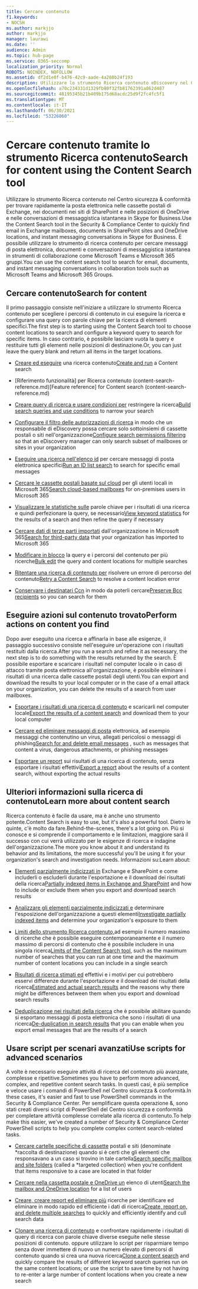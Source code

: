 ```yaml
---
title: Cercare contenuto
f1.keywords:
- NOCSH
ms.author: markjjo
author: markjjo
manager: laurawi
ms.date: ''
audience: Admin
ms.topic: hub-page
ms.service: O365-seccomp
localization_priority: Normal
ROBOTS: NOINDEX, NOFOLLOW
ms.assetid: df2d1e0f-b476-42c9-aade-4a260b24f193
description: Utilizzare lo strumento Ricerca contenuto eDiscovery nel Centro sicurezza & conformità per trovare rapidamente la posta elettronica nelle cassette postali di Exchange, nei documenti nei siti di SharePoint e nelle posizioni di OneDrive e nelle conversazioni di messaggistica istantanea in Skype for Business.
ms.openlocfilehash: a70c234331d1329fb80f32fb81762391a862d487
ms.sourcegitcommit: 48195345b21b409b175d68acdc25d9f2fc4fc5f1
ms.translationtype: MT
ms.contentlocale: it-IT
ms.lasthandoff: 06/30/2021
ms.locfileid: "53226060"
---
```

# <a name="search-for-content-using-the-content-search-tool"></a><span data-ttu-id="7154d-103">Cercare contenuto tramite lo strumento Ricerca contenuto</span><span class="sxs-lookup"><span data-stu-id="7154d-103">Search for content using the Content Search tool</span></span>

<span data-ttu-id="7154d-104">Utilizzare lo strumento Ricerca contenuto nel Centro sicurezza & conformità per trovare rapidamente la posta elettronica nelle cassette postali di Exchange, nei documenti nei siti di SharePoint e nelle posizioni di OneDrive e nelle conversazioni di messaggistica istantanea in Skype for Business.</span><span class="sxs-lookup"><span data-stu-id="7154d-104">Use the Content Search tool in the Security & Compliance Center to quickly find email in Exchange mailboxes, documents in SharePoint sites and OneDrive locations, and instant messaging conversations in Skype for Business.</span></span> <span data-ttu-id="7154d-105">È possibile utilizzare lo strumento di ricerca contenuto per cercare messaggi di posta elettronica, documenti e conversazioni di messaggistica istantanea in strumenti di collaborazione come Microsoft Teams e Microsoft 365 gruppi.</span><span class="sxs-lookup"><span data-stu-id="7154d-105">You can use the content search tool to search for email, documents, and instant messaging conversations in collaboration tools such as Microsoft Teams and Microsoft 365 Groups.</span></span>

## <a name="search-for-content"></a><span data-ttu-id="7154d-106">Cercare contenuto</span><span class="sxs-lookup"><span data-stu-id="7154d-106">Search for content</span></span>

<span data-ttu-id="7154d-107">Il primo passaggio consiste nell'iniziare a utilizzare lo strumento Ricerca contenuto per scegliere i percorsi di contenuto in cui eseguire la ricerca e configurare una query con parole chiave per la ricerca di elementi specifici.</span><span class="sxs-lookup"><span data-stu-id="7154d-107">The first step is to starting using the Content Search tool to choose content locations to search and configure a keyword query to search for specific items.</span></span> <span data-ttu-id="7154d-108">In caso contrario, è possibile lasciare vuota la query e restituire tutti gli elementi nelle posizioni di destinazione.</span><span class="sxs-lookup"><span data-stu-id="7154d-108">Or, you can just leave the query blank and return all items in the target locations.</span></span>

- <span data-ttu-id="7154d-109">[Creare ed eseguire](content-search.md) una ricerca contenuto</span><span class="sxs-lookup"><span data-stu-id="7154d-109">[Create and run](content-search.md) a Content search</span></span>

- <span data-ttu-id="7154d-110">[Riferimento funzionalità] per Ricerca contenuto (content-search-reference.md)</span><span class="sxs-lookup"><span data-stu-id="7154d-110">[Feature reference] for Content search (content-search-reference.md)</span></span>

- <span data-ttu-id="7154d-111">[Creare query di ricerca e usare condizioni per](keyword-queries-and-search-conditions.md) restringere la ricerca</span><span class="sxs-lookup"><span data-stu-id="7154d-111">[Build search queries and use conditions](keyword-queries-and-search-conditions.md) to narrow your search</span></span>

- <span data-ttu-id="7154d-112">[Configurare il filtro delle autorizzazioni di ricerca](permissions-filtering-for-content-search.md) in modo che un responsabile di eDiscovery possa cercare solo sottoinsiemi di cassette postali o siti nell'organizzazione</span><span class="sxs-lookup"><span data-stu-id="7154d-112">[Configure search permissions filtering](permissions-filtering-for-content-search.md) so that an eDiscovery manager can only search subset of mailboxes or sites in your organization</span></span>

- <span data-ttu-id="7154d-113">[Eseguire una ricerca nell'elenco id](csv-file-for-an-id-list-content-search.md) per cercare messaggi di posta elettronica specifici</span><span class="sxs-lookup"><span data-stu-id="7154d-113">[Run an ID list search](csv-file-for-an-id-list-content-search.md) to search for specific email messages</span></span>

- <span data-ttu-id="7154d-114">[Cercare le cassette postali basate sul cloud](search-cloud-based-mailboxes-for-on-premises-users.md) per gli utenti locali in Microsoft 365</span><span class="sxs-lookup"><span data-stu-id="7154d-114">[Search cloud-based mailboxes](search-cloud-based-mailboxes-for-on-premises-users.md) for on-premises users in Microsoft 365</span></span>

- <span data-ttu-id="7154d-115">[Visualizzare le statistiche sulle](view-keyword-statistics-for-content-search.md) parole chiave per i risultati di una ricerca e quindi perfezionare la query, se necessario</span><span class="sxs-lookup"><span data-stu-id="7154d-115">[View keyword statistics](view-keyword-statistics-for-content-search.md) for the results of a search and then refine the query if necessary</span></span>

- <span data-ttu-id="7154d-116">[Cercare dati di terze parti importati](use-content-search-to-search-third-party-data-that-was-imported.md) dall'organizzazione in Microsoft 365</span><span class="sxs-lookup"><span data-stu-id="7154d-116">[Search for third-party data](use-content-search-to-search-third-party-data-that-was-imported.md) that your organization has imported to Microsoft 365</span></span>

- <span data-ttu-id="7154d-117">[Modificare in blocco](bulk-edit-content-searches.md) la query e i percorsi del contenuto per più ricerche</span><span class="sxs-lookup"><span data-stu-id="7154d-117">[Bulk edit](bulk-edit-content-searches.md) the query and content locations for multiple searches</span></span>

- <span data-ttu-id="7154d-118">[Ritentare una ricerca di contenuto per](retry-failed-content-search.md) risolvere un errore di percorso del contenuto</span><span class="sxs-lookup"><span data-stu-id="7154d-118">[Retry a Content Search](retry-failed-content-search.md) to resolve a content location error</span></span>

- <span data-ttu-id="7154d-119">[Conservare i destinatari Ccn](/exchange/policy-and-compliance/holds/preserve-bcc-recipients-and-group-members) in modo da poterli cercare</span><span class="sxs-lookup"><span data-stu-id="7154d-119">[Preserve Bcc recipients](/exchange/policy-and-compliance/holds/preserve-bcc-recipients-and-group-members) so you can search for them</span></span>

## <a name="perform-actions-on-content-you-find"></a><span data-ttu-id="7154d-120">Eseguire azioni sul contenuto trovato</span><span class="sxs-lookup"><span data-stu-id="7154d-120">Perform actions on content you find</span></span>

<span data-ttu-id="7154d-121">Dopo aver eseguito una ricerca e affinarla in base alle esigenze, il passaggio successivo consiste nell'eseguire un'operazione con i risultati restituiti dalla ricerca.</span><span class="sxs-lookup"><span data-stu-id="7154d-121">After you run a search and refine it as necessary, the next step is to do something with the results returned by the search.</span></span> <span data-ttu-id="7154d-122">È possibile esportare e scaricare i risultati nel computer locale o in caso di attacco tramite posta elettronica all'organizzazione, è possibile eliminare i risultati di una ricerca dalle cassette postali degli utenti.</span><span class="sxs-lookup"><span data-stu-id="7154d-122">You can export and download the results to your local computer or in the case of a email attack on your organization, you can delete the results of a search from user mailboxes.</span></span>

- <span data-ttu-id="7154d-123">[Esportare i risultati di una ricerca di contenuto](export-search-results.md) e scaricarli nel computer locale</span><span class="sxs-lookup"><span data-stu-id="7154d-123">[Export the results of a content search](export-search-results.md) and download them to your local computer</span></span>

- <span data-ttu-id="7154d-124">[Cercare ed eliminare messaggi di posta](search-for-and-delete-messages-in-your-organization.md) elettronica, ad esempio messaggi che contenutino un virus, allegati pericolosi o messaggi di phishing</span><span class="sxs-lookup"><span data-stu-id="7154d-124">[Search for and delete email messages](search-for-and-delete-messages-in-your-organization.md) , such as messages that content a virus, dangerous attachments, or phishing messages</span></span>

- <span data-ttu-id="7154d-125">[Esportare un report](export-a-content-search-report.md) sui risultati di una ricerca di contenuto, senza esportare i risultati effettivi</span><span class="sxs-lookup"><span data-stu-id="7154d-125">[Export a report](export-a-content-search-report.md) about the results of a content search, without exporting the actual results</span></span>

## <a name="learn-more-about-content-search"></a><span data-ttu-id="7154d-126">Ulteriori informazioni sulla ricerca di contenuto</span><span class="sxs-lookup"><span data-stu-id="7154d-126">Learn more about content search</span></span>

<span data-ttu-id="7154d-127">Ricerca contenuto è facile da usare, ma è anche uno strumento potente.</span><span class="sxs-lookup"><span data-stu-id="7154d-127">Content Search is easy to use, but it's also a powerful tool.</span></span> <span data-ttu-id="7154d-128">Dietro le quinte, c'è molto da fare.</span><span class="sxs-lookup"><span data-stu-id="7154d-128">Behind-the-scenes, there's a lot going on.</span></span> <span data-ttu-id="7154d-129">Più si conosce e si comprende il comportamento e le limitazioni, maggiore sarà il successo con cui verrà utilizzato per le esigenze di ricerca e indagine dell'organizzazione.</span><span class="sxs-lookup"><span data-stu-id="7154d-129">The more you know about it and understand its behavior and its limitations, the more successful you'll be using it for your organization's search and investigation needs.</span></span> <span data-ttu-id="7154d-130">Informazioni su:</span><span class="sxs-lookup"><span data-stu-id="7154d-130">Learn about:</span></span>

- <span data-ttu-id="7154d-131">[Elementi parzialmente indicizzati in](partially-indexed-items-in-content-search.md) Exchange e SharePoint e come includerli o escluderli durante l'esportazione e il download dei risultati della ricerca</span><span class="sxs-lookup"><span data-stu-id="7154d-131">[Partially indexed items in Exchange and SharePoint](partially-indexed-items-in-content-search.md) and how to include or exclude them when you export and download search results</span></span>

- <span data-ttu-id="7154d-132">[Analizzare gli elementi parzialmente indicizzati e](investigating-partially-indexed-items-in-ediscovery.md) determinare l'esposizione dell'organizzazione a questi elementi</span><span class="sxs-lookup"><span data-stu-id="7154d-132">[Investigate partially indexed items](investigating-partially-indexed-items-in-ediscovery.md) and determine your organization's exposure to them</span></span>

- <span data-ttu-id="7154d-133">[Limiti dello strumento Ricerca contenuto,](limits-for-content-search.md)ad esempio il numero massimo di ricerche che è possibile eseguire contemporaneamente e il numero massimo di percorsi di contenuto che è possibile includere in una singola ricerca</span><span class="sxs-lookup"><span data-stu-id="7154d-133">[Limits of the Content Search tool](limits-for-content-search.md), such as the maximum number of searches that you can run at one time and the maximum number of content locations you can include in a single search</span></span>

- <span data-ttu-id="7154d-134">[Risultati di ricerca stimati ed](differences-between-estimated-and-actual-ediscovery-search-results.md) effettivi e i motivi per cui potrebbero esservi differenze durante l'esportazione e il download dei risultati della ricerca</span><span class="sxs-lookup"><span data-stu-id="7154d-134">[Estimated and actual search results](differences-between-estimated-and-actual-ediscovery-search-results.md) and the reasons why there might be differences between them when you export and download search results</span></span>

- <span data-ttu-id="7154d-135">[Deduplicazione nei risultati della ricerca](de-duplication-in-ediscovery-search-results.md) che è possibile abilitare quando si esportano messaggi di posta elettronica che sono i risultati di una ricerca</span><span class="sxs-lookup"><span data-stu-id="7154d-135">[De-duplication in search results](de-duplication-in-ediscovery-search-results.md) that you can enable when you export email messages that are the results of a search</span></span>

## <a name="use-scripts-for-advanced-scenarios"></a><span data-ttu-id="7154d-136">Usare script per scenari avanzati</span><span class="sxs-lookup"><span data-stu-id="7154d-136">Use scripts for advanced scenarios</span></span>

<span data-ttu-id="7154d-137">A volte è necessario eseguire attività di ricerca del contenuto più avanzate, complesse e ripetitive.</span><span class="sxs-lookup"><span data-stu-id="7154d-137">Sometimes you have to perform more advanced, complex, and repetitive content search tasks.</span></span> <span data-ttu-id="7154d-138">In questi casi, è più semplice e veloce usare i comandi di PowerShell nel Centro sicurezza & conformità.</span><span class="sxs-lookup"><span data-stu-id="7154d-138">In these cases, it's easier and fast to use PowerShell commands in the Security & Compliance Center.</span></span> <span data-ttu-id="7154d-139">Per semplificare questa operazione &, sono stati creati diversi script di PowerShell del Centro sicurezza e conformità per completare attività complesse correlate alla ricerca di contenuto.</span><span class="sxs-lookup"><span data-stu-id="7154d-139">To help make this easier, we've created a number of Security & Compliance Center PowerShell scripts to help you complete complex content search-related tasks.</span></span>

- <span data-ttu-id="7154d-140">[Cercare cartelle specifiche di cassette](use-content-search-for-targeted-collections.md) postali e siti (denominate \*raccolta di destinazione) quando si è certi che gli elementi che responsavano a un caso si trovino in tale cartella</span><span class="sxs-lookup"><span data-stu-id="7154d-140">[Search specific mailbox and site folders](use-content-search-for-targeted-collections.md) (called a  \*targeted collection) when you're confident that items responsive to a case are located in that folder</span></span>

- <span data-ttu-id="7154d-141">[Cercare nella cassetta postale e OneDrive un](search-the-mailbox-and-onedrive-for-business-for-a-list-of-users.md) elenco di utenti</span><span class="sxs-lookup"><span data-stu-id="7154d-141">[Search the mailbox and OneDrive location](search-the-mailbox-and-onedrive-for-business-for-a-list-of-users.md) for a list of users</span></span>

- <span data-ttu-id="7154d-142">[Creare, creare report ed eliminare più](create-report-on-and-delete-multiple-content-searches.md) ricerche per identificare ed eliminare in modo rapido ed efficiente i dati di ricerca</span><span class="sxs-lookup"><span data-stu-id="7154d-142">[Create, report on, and delete multiple searches](create-report-on-and-delete-multiple-content-searches.md) to quickly and efficiently identify and cull search data</span></span>

- <span data-ttu-id="7154d-143">[Clonare una ricerca di contenuto](clone-a-content-search.md) e confrontare rapidamente i risultati di query di ricerca con parole chiave diverse eseguite nelle stesse posizioni di contenuto. oppure utilizzare lo script per risparmiare tempo senza dover immettere di nuovo un numero elevato di percorsi di contenuto quando si crea una nuova ricerca</span><span class="sxs-lookup"><span data-stu-id="7154d-143">[Clone a content search](clone-a-content-search.md) and quickly compare the results of different keyword search queries run on the same content locations; or use the script to save time by not having to re-enter a large number of content locations when you create a new search</span></span>